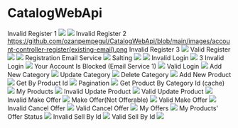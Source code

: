 # CatalogWebApi
Invalid Register 1
![](https://github.com/ozanpempegul/CatalogWebApi/blob/main/images/account-controller-register1(invalid).png)
![](https://github.com/ozanpempegul/CatalogWebApi/blob/main/images/account-controller-register2(invalid).png)
Invalid Register 2
![]()https://github.com/ozanpempegul/CatalogWebApi/blob/main/images/account-controller-register(existing-email).png
Invalid Register 3
![](https://github.com/ozanpempegul/CatalogWebApi/blob/main/images/account-controller-register(existing-username).png)
Valid Register
![](https://github.com/ozanpempegul/CatalogWebApi/blob/main/images/account-controller-register1(valid).png)
![](https://github.com/ozanpempegul/CatalogWebApi/blob/main/images/account-controller-register2(valid).png)
Registration Email Service
![](https://github.com/ozanpempegul/CatalogWebApi/blob/main/images/account-controller-register(email-service).png)
Salting
![](https://github.com/ozanpempegul/CatalogWebApi/blob/main/images/salting-proof-1.png)
![](https://github.com/ozanpempegul/CatalogWebApi/blob/main/images/salting-proof-2.png)
Invalid Login
![](https://github.com/ozanpempegul/CatalogWebApi/blob/main/images/token-controller-invalid-access.png)
3 Invalid Login
![](https://github.com/ozanpempegul/CatalogWebApi/blob/main/images/token-controller-3-invalid-tries.png)
Your Account Is Blocked (Email Service 1)
![](https://github.com/ozanpempegul/CatalogWebApi/blob/main/images/account-controller-account-is-blocked(email-service).png)
Valid Login
![](https://github.com/ozanpempegul/CatalogWebApi/blob/main/images/token-controller-valid-access.png)
Add New Category
![](https://github.com/ozanpempegul/CatalogWebApi/blob/main/images/category-controller-add-new-category.png)
Update Category
![](https://github.com/ozanpempegul/CatalogWebApi/blob/main/images/category-controller-update-category.png)
Delete Category
![](https://github.com/ozanpempegul/CatalogWebApi/blob/main/images/category-controller-delete-category.png)
Add New Product
![](https://github.com/ozanpempegul/CatalogWebApi/blob/main/images/product-controller-add-new-product.png)
Get By Product Id
![](https://github.com/ozanpempegul/CatalogWebApi/blob/main/images/product-controller-get-by-id.png)
Pagination
![](https://github.com/ozanpempegul/CatalogWebApi/blob/main/images/product-controller-get-pagination.png)
Get Product By Category Id (cache)
![](https://github.com/ozanpempegul/CatalogWebApi/blob/main/images/product-controller-get-product-by-category-id(with%20cache).png)
My Products
![](https://github.com/ozanpempegul/CatalogWebApi/blob/main/images/product-controller-my-products.png)
Invalid Update Product
![](https://github.com/ozanpempegul/CatalogWebApi/blob/main/images/product-controller-update(invalid).png)
Valid Update Product
![](https://github.com/ozanpempegul/CatalogWebApi/blob/main/images/product-controller-update(valid).png)
Invalid Make Offer
![](https://github.com/ozanpempegul/CatalogWebApi/blob/main/images/offer-controller-make-offer(invalid).png)
Make Offer(Not Offerable)
![](https://github.com/ozanpempegul/CatalogWebApi/blob/main/images/offer-controller-make-offer(not%20offerable).png)
Valid Make Offer
![](https://github.com/ozanpempegul/CatalogWebApi/blob/main/images/offer-controller-make-offer(valid).png)
Invalid Cancel Offer
![](https://github.com/ozanpempegul/CatalogWebApi/blob/main/images/offer-controller-cancel-offer(invalid).png)
Valid Cancel Offer
![](https://github.com/ozanpempegul/CatalogWebApi/blob/main/images/offer-controller-cancel-offer(valid).png)
My Offers
![](https://github.com/ozanpempegul/CatalogWebApi/blob/main/images/offer-controller-my-offers.png)
My Products' Offer Status
![](https://github.com/ozanpempegul/CatalogWebApi/blob/main/images/offer-controller-my-products-offers.png)
Invalid Sell By Id
![](https://github.com/ozanpempegul/CatalogWebApi/blob/main/images/offer-controller-sell-by-id(invalid).png)
Valid Sell By Id
![](https://github.com/ozanpempegul/CatalogWebApi/blob/main/images/offer-controller-sell-by-id(valid).png)
